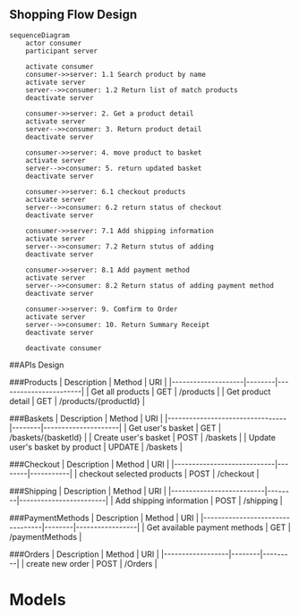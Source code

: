 ## Shopping Flow Design

```mermaid
sequenceDiagram
    actor consumer
    participant server
    
    activate consumer
    consumer->>server: 1.1 Search product by name
    activate server
    server-->>consumer: 1.2 Return list of match products
    deactivate server
     
    consumer->>server: 2. Get a product detail
    activate server
    server-->>consumer: 3. Return product detail
    deactivate server
    
    consumer->>server: 4. move product to basket
    activate server
    server-->>consumer: 5. return updated basket
    deactivate server
    
    consumer->>server: 6.1 checkout products
    activate server
    server-->>consumer: 6.2 return status of checkout
    deactivate server
    
    consumer->>server: 7.1 Add shipping information
    activate server
    server-->>consumer: 7.2 Return stutus of adding
    deactivate server
    
    consumer->>server: 8.1 Add payment method
    activate server
    server-->>consumer: 8.2 Return status of adding payment method
    deactivate server
    
    consumer->>server: 9. Comfirm to Order
    activate server
    server-->>consumer: 10. Return Summary Receipt
    deactivate server
    
    deactivate consumer
```

 ##APIs Design

###Products
| Description        | Method | URI                   |
|--------------------|--------|-----------------------|
| Get all products   | GET    | /products             |
| Get product detail | GET    | /products/{productId} |

###Baskets
| Description                     | Method | URI                 |
|---------------------------------|--------|---------------------|
| Get user's basket               | GET    | /baskets/{basketId} |
| Create user's basket            | POST   | /baskets            |
| Update user's basket by product | UPDATE | /baskets            |

###Checkout
| Description                | Method | URI       |
|----------------------------|--------|-----------|
| checkout selected products | POST   | /checkout |

###Shipping
| Description              | Method | URI                    |
|--------------------------|--------|------------------------|
| Add shipping information | POST   | /shipping              |

###PaymentMethods
| Description                     | Method | URI             |
|---------------------------------|--------|-----------------|
| Get available payment methods   | GET    | /paymentMethods |


###Orders
| Description      | Method | URI     |
|------------------|--------|---------|
| create new order | POST   | /Orders |


# Models